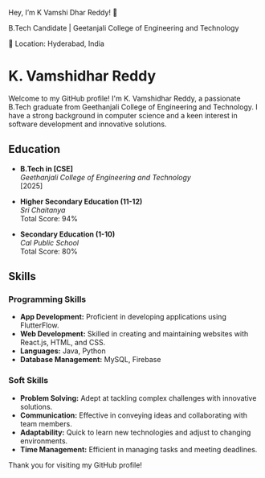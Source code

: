 Hey, I’m K Vamshi Dhar Reddy! 👋

B.Tech Candidate | Geetanjali College of Engineering and Technology

📍 Location: Hyderabad, India

# K. Vamshidhar Reddy

Welcome to my GitHub profile! I'm K. Vamshidhar Reddy, a passionate B.Tech graduate from Geethanjali College of Engineering and Technology. I have a strong background in computer science and a keen interest in software development and innovative solutions.

## Education

- **B.Tech in [CSE]**  
  *Geethanjali College of Engineering and Technology*  
  [2025]

- **Higher Secondary Education (11-12)**  
  *Sri Chaitanya*  
  Total Score: 94%

- **Secondary Education (1-10)**  
  *Cal Public School*  
  Total Score: 80%

## Skills

### Programming Skills
- **App Development:** Proficient in developing applications using FlutterFlow.
- **Web Development:** Skilled in creating and maintaining websites with React.js, HTML, and CSS.
- **Languages:** Java, Python
- **Database Management:** MySQL, Firebase

### Soft Skills
- **Problem Solving:** Adept at tackling complex challenges with innovative solutions.
- **Communication:** Effective in conveying ideas and collaborating with team members.
- **Adaptability:** Quick to learn new technologies and adjust to changing environments.
- **Time Management:** Efficient in managing tasks and meeting deadlines.



Thank you for visiting my GitHub profile!
